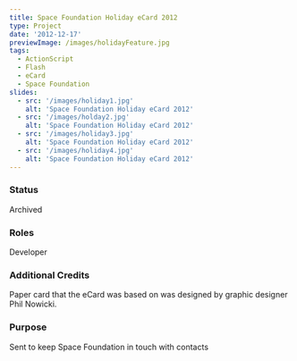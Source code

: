 ```yaml
---
title: Space Foundation Holiday eCard 2012
type: Project
date: '2012-12-17'
previewImage: /images/holidayFeature.jpg
tags:
  - ActionScript
  - Flash
  - eCard
  - Space Foundation
slides:
  - src: '/images/holiday1.jpg'
    alt: 'Space Foundation Holiday eCard 2012'
  - src: '/images/holday2.jpg'
    alt: 'Space Foundation Holiday eCard 2012'
  - src: '/images/holiday3.jpg'
    alt: 'Space Foundation Holiday eCard 2012'
  - src: '/images/holiday4.jpg'
    alt: 'Space Foundation Holiday eCard 2012'
---
```


### Status

Archived

### Roles

Developer

### Additional Credits

Paper card that the eCard was based on was designed by graphic designer Phil Nowicki.

### Purpose

Sent to keep Space Foundation in touch with contacts
